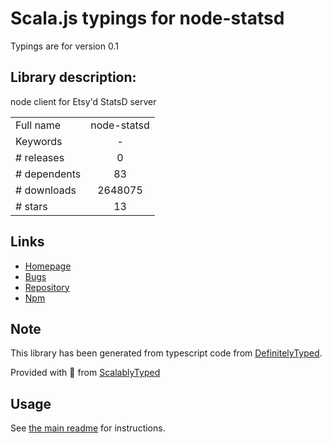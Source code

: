 
# Scala.js typings for node-statsd

Typings are for version 0.1

## Library description:
node client for Etsy'd StatsD server

|                    |                 |
| ------------------ | :-------------: |
| Full name          | node-statsd |
| Keywords           | - |
| # releases         | 0 |
| # dependents       | 83 |
| # downloads        | 2648075 |
| # stars            | 13 |

## Links
- [Homepage](https://github.com/sivy/node-statsd)
- [Bugs](https://github.com/sivy/node-statsd/issues)
- [Repository](https://github.com/sivy/node-statsd)
- [Npm](https://www.npmjs.com/package/node-statsd)
    


## Note
This library has been generated from typescript code from [DefinitelyTyped](https://definitelytyped.org).

Provided with :purple_heart: from [ScalablyTyped](https://github.com/oyvindberg/ScalablyTyped)

## Usage
See [the main readme](../../readme.md) for instructions.


